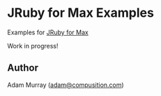 # JRuby for Max Examples #

Examples for [JRuby for Max](http://github.com/adamjmurray/jruby_for_max)

Work in progress!


## Author ##

Adam Murray (adam@compusition.com)